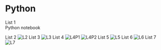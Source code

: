 # Python
List 1  
Python notebook

List 2
![L2](https://user-images.githubusercontent.com/49253201/77945809-8f7fe680-72c1-11ea-823e-a904e8403d2f.png)
List 3
![L3](https://user-images.githubusercontent.com/49253201/77945894-b9390d80-72c1-11ea-9365-3d909e276a3e.png)
List 4
![L4P1](https://user-images.githubusercontent.com/49253201/77945914-c0601b80-72c1-11ea-9fd3-6997986833fa.png)
![L4P2](https://user-images.githubusercontent.com/49253201/77945919-c1914880-72c1-11ea-828e-363fd8804654.png)
List 5
![L5](https://user-images.githubusercontent.com/49253201/87722541-92dba700-c7b8-11ea-9abd-973cd08980a6.png)
List 6
![L6](https://user-images.githubusercontent.com/49253201/87722594-aab32b00-c7b8-11ea-9ad1-baa9d281f7be.png)
List 7
![L7](https://user-images.githubusercontent.com/49253201/87722596-abe45800-c7b8-11ea-9ae2-191a69be2d18.png)
